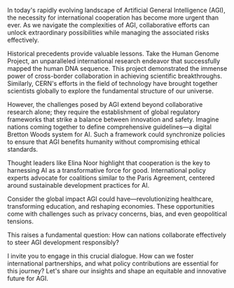 In today's rapidly evolving landscape of Artificial General Intelligence (AGI), the necessity for international cooperation has become more urgent than ever. As we navigate the complexities of AGI, collaborative efforts can unlock extraordinary possibilities while managing the associated risks effectively.

Historical precedents provide valuable lessons. Take the Human Genome Project, an unparalleled international research endeavor that successfully mapped the human DNA sequence. This project demonstrated the immense power of cross-border collaboration in achieving scientific breakthroughs. Similarly, CERN's efforts in the field of technology have brought together scientists globally to explore the fundamental structure of our universe.

However, the challenges posed by AGI extend beyond collaborative research alone; they require the establishment of global regulatory frameworks that strike a balance between innovation and safety. Imagine nations coming together to define comprehensive guidelines—a digital Bretton Woods system for AI. Such a framework could synchronize policies to ensure that AGI benefits humanity without compromising ethical standards.

Thought leaders like Elina Noor highlight that cooperation is the key to harnessing AI as a transformative force for good. International policy experts advocate for coalitions similar to the Paris Agreement, centered around sustainable development practices for AI.

Consider the global impact AGI could have—revolutionizing healthcare, transforming education, and reshaping economies. These opportunities come with challenges such as privacy concerns, bias, and even geopolitical tensions.

This raises a fundamental question: How can nations collaborate effectively to steer AGI development responsibly?

I invite you to engage in this crucial dialogue. How can we foster international partnerships, and what policy contributions are essential for this journey? Let's share our insights and shape an equitable and innovative future for AGI.